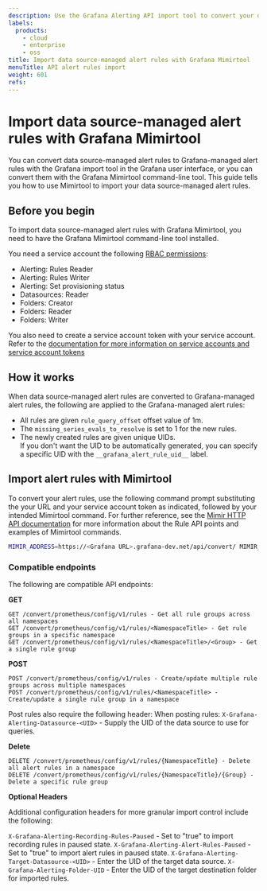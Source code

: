 ```yaml
---
description: Use the Grafana Alerting API import tool to convert your datasource managed alert rules into Grafana managed alert rules
labels:
  products:
    - cloud
    - enterprise
    - oss
title: Import data source-managed alert rules with Grafana Mimirtool
menuTitle: API alert rules import
weight: 601
refs:
---
```


# Import data source-managed alert rules with Grafana Mimirtool

You can convert data source-managed alert rules to Grafana-managed alert rules with the Grafana import tool in the Grafana user interface, or you can convert them with the Grafana Mimirtool command-line tool. This guide tells you how to use Mimirtool to import your data source-managed alert rules.

## Before you begin

To import data source-managed alert rules with Grafana Mimirtool, you need to have the Grafana Mimirtool command-line tool installed.

You need a service account the following [RBAC permissions](/docs/grafana/latest/administration/roles-and-permissions/access-control/):

- Alerting: Rules Reader
- Alerting: Rules Writer
- Alerting: Set provisioning status
- Datasources: Reader
- Folders: Creator
- Folders: Reader
- Folders: Writer

You also need to create a service account token with your service account. Refer to the [documentation for more information on service accounts and service account tokens](/docs/grafana/latest/administration/service-accounts/)

## How it works

When data source-managed alert rules are converted to Grafana-managed alert rules, the following are applied to the Grafana-managed alert rules:

- All rules are given `rule_query_offset` offset value of 1m.
- The `missing_series_evals_to_resolve` is set to 1 for the new rules.
- The newly created rules are given unique UIDs.  
  If you don't want the UID to be automatically generated, you can specify a specific UID with the `__grafana_alert_rule_uid__` label.

## Import alert rules with Mimirtool

To convert your alert rules, use the following command prompt substituting the your URL and your service account token as indicated, followed by your intended Mimirtool command. For further reference, see the [Mimir HTTP API documentation](/docs/mimir/latest/references/http-api/#ruler-rules:~:text=config/v1/rules-,Get%20rule%20groups%20by%20namespace,DELETE%20%3Cprometheus%2Dhttp%2Dprefix%3E/config/v1/rules/%7Bnamespace%7D,-Delete%20tenant%20configuration) for more information about the Rule API points and examples of Mimirtool commands.

```bash
MIMIR_ADDRESS=https://<Grafana URL>.grafana-dev.net/api/convert/ MIMIR_AUTH_TOKEN=<your token ID> MIMIR_TENANT_ID=1
```

### Compatible endpoints

The following are compatible API endpoints:

**GET**

```
GET /convert/prometheus/config/v1/rules - Get all rule groups across all namespaces
GET /convert/prometheus/config/v1/rules/<NamespaceTitle> - Get rule groups in a specific namespace
GET /convert/prometheus/config/v1/rules/<NamespaceTitle>/<Group> - Get a single rule group

```

**POST**

```
POST /convert/prometheus/config/v1/rules - Create/update multiple rule groups across multiple namespaces
POST /convert/prometheus/config/v1/rules/<NamespaceTitle> - Create/update a single rule group in a namespace
```

Post rules also require the following header:
When posting rules:
`X-Grafana-Alerting-Datasource-<UID>` - Supply the UID of the data source to use for queries.

**Delete**

```
DELETE /convert/prometheus/config/v1/rules/{NamespaceTitle} - Delete all alert rules in a namespace
DELETE /convert/prometheus/config/v1/rules/{NamespaceTitle}/{Group} - Delete a specific rule group
```

**Optional Headers**

Additional configuration headers for more granular import control include the following:

`X-Grafana-Alerting-Recording-Rules-Paused` - Set to "true" to import recording rules in paused state.
`X-Grafana-Alerting-Alert-Rules-Paused` - Set to "true" to import alert rules in paused state.
`X-Grafana-Alerting-Target-Datasource-<UID>` - Enter the UID of the target data source.
`X-Grafana-Alerting-Folder-UID` - Enter the UID of the target destination folder for imported rules.

